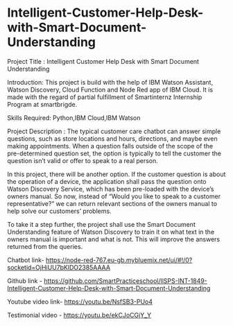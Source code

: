 # Intelligent-Customer-Help-Desk-with-Smart-Document-Understanding
Project Title :
Intelligent Customer Help Desk with Smart Document Understanding

Introduction:
This project is build with the help of IBM Watson Assistant, Watson Discovery, Cloud Function and Node Red app of IBM Cloud. It is made with the regard of partial fulfillment of Smartinternz Internship Program at smartbrigde.

Skills Required:
Python,IBM Cloud,IBM Watson

Project Description :
The typical customer care chatbot can answer simple questions, such as store locations and hours, directions, and maybe even making appointments. When a question falls outside of the scope of the pre-determined question set, the option is typically to tell the customer the question isn’t valid or offer to speak to a real person.

In this project, there will be another option. If the customer question is about the operation of a device, the application shall pass the question onto Watson Discovery Service, which has been pre-loaded with the device’s owners manual. So now, instead of “Would you like to speak to a customer representative?” we can return relevant sections of the owners manual to help solve our customers’ problems.

To take it a step further, the project shall use the Smart Document Understanding feature of Watson Discovery to train it on what text in the owners manual is important and what is not. This will improve the answers returned from the queries.


Chatbot link- https://node-red-767.eu-gb.mybluemix.net/ui/#!/0?socketid=OjHiUU7bKlDO2385AAAA

Github link - https://github.com/SmartPracticeschool/llSPS-INT-1849-Intelligent-Customer-Help-Desk-with-Smart-Document-Understanding

Youtube video link- https://youtu.be/NsfSB3-PUo4

Testimonial video - https://youtu.be/ekCJoCGjY_Y
